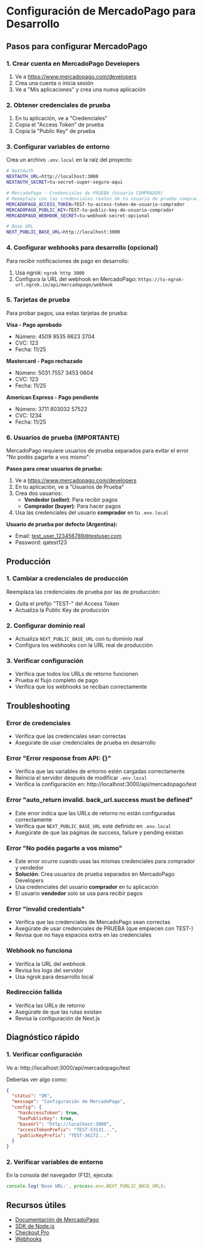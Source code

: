 # Configuración de MercadoPago para Desarrollo

## Pasos para configurar MercadoPago

### 1. Crear cuenta en MercadoPago Developers
1. Ve a https://www.mercadopago.com/developers
2. Crea una cuenta o inicia sesión
3. Ve a "Mis aplicaciones" y crea una nueva aplicación

### 2. Obtener credenciales de prueba
1. En tu aplicación, ve a "Credenciales"
2. Copia el "Access Token" de prueba
3. Copia la "Public Key" de prueba

### 3. Configurar variables de entorno
Crea un archivo `.env.local` en la raíz del proyecto:

```bash
# NextAuth
NEXTAUTH_URL=http://localhost:3000
NEXTAUTH_SECRET=tu-secret-super-seguro-aqui

# MercadoPago - Credenciales de PRUEBA (Usuario COMPRADOR)
# Reemplaza con las credenciales reales de tu usuario de prueba comprador
MERCADOPAGO_ACCESS_TOKEN=TEST-tu-access-token-de-usuario-comprador
MERCADOPAGO_PUBLIC_KEY=TEST-tu-public-key-de-usuario-comprador
MERCADOPAGO_WEBHOOK_SECRET=tu-webhook-secret-opcional

# Base URL
NEXT_PUBLIC_BASE_URL=http://localhost:3000
```

### 4. Configurar webhooks para desarrollo (opcional)
Para recibir notificaciones de pago en desarrollo:
1. Usa ngrok: `ngrok http 3000`
2. Configura la URL del webhook en MercadoPago: `https://tu-ngrok-url.ngrok.io/api/mercadopago/webhook`

### 5. Tarjetas de prueba
Para probar pagos, usa estas tarjetas de prueba:

**Visa - Pago aprobado**
- Número: 4509 9535 6623 3704
- CVC: 123
- Fecha: 11/25

**Mastercard - Pago rechazado**
- Número: 5031 7557 3453 0604
- CVC: 123
- Fecha: 11/25

**American Express - Pago pendiente**
- Número: 3711 803032 57522
- CVC: 1234
- Fecha: 11/25

### 6. Usuarios de prueba (IMPORTANTE)
MercadoPago requiere usuarios de prueba separados para evitar el error "No podés pagarte a vos mismo":

**Pasos para crear usuarios de prueba:**
1. Ve a https://www.mercadopago.com/developers
2. En tu aplicación, ve a "Usuarios de Prueba"
3. Crea dos usuarios:
   - **Vendedor (seller)**: Para recibir pagos
   - **Comprador (buyer)**: Para hacer pagos
4. Usa las credenciales del usuario **comprador** en tu `.env.local`

**Usuario de prueba por defecto (Argentina):**
- Email: test_user_123456789@testuser.com
- Password: qatest123

## Producción

### 1. Cambiar a credenciales de producción
Reemplaza las credenciales de prueba por las de producción:
- Quita el prefijo "TEST-" del Access Token
- Actualiza la Public Key de producción

### 2. Configurar dominio real
- Actualiza `NEXT_PUBLIC_BASE_URL` con tu dominio real
- Configura los webhooks con la URL real de producción

### 3. Verificar configuración
- Verifica que todos los URLs de retorno funcionen
- Prueba el flujo completo de pago
- Verifica que los webhooks se reciban correctamente

## Troubleshooting

### Error de credenciales
- Verifica que las credenciales sean correctas
- Asegúrate de usar credenciales de prueba en desarrollo

### Error "Error response from API: {}"
- Verifica que las variables de entorno estén cargadas correctamente
- Reinicia el servidor después de modificar `.env.local`
- Verifica la configuración en: http://localhost:3000/api/mercadopago/test

### Error "auto_return invalid. back_url.success must be defined"
- Este error indica que las URLs de retorno no están configuradas correctamente
- Verifica que `NEXT_PUBLIC_BASE_URL` esté definido en `.env.local`
- Asegúrate de que las páginas de success, failure y pending existan

### Error "No podés pagarte a vos mismo"
- Este error ocurre cuando usas las mismas credenciales para comprador y vendedor
- **Solución**: Crea usuarios de prueba separados en MercadoPago Developers
- Usa credenciales del usuario **comprador** en tu aplicación
- El usuario **vendedor** solo se usa para recibir pagos

### Error "invalid credentials"
- Verifica que las credenciales de MercadoPago sean correctas
- Asegúrate de usar credenciales de PRUEBA (que empiecen con TEST-)
- Revisa que no haya espacios extra en las credenciales

### Webhook no funciona
- Verifica la URL del webhook
- Revisa los logs del servidor
- Usa ngrok para desarrollo local

### Redirección fallida
- Verifica las URLs de retorno
- Asegúrate de que las rutas existan
- Revisa la configuración de Next.js

## Diagnóstico rápido

### 1. Verificar configuración
Ve a: http://localhost:3000/api/mercadopago/test

Deberías ver algo como:
```json
{
  "status": "OK",
  "message": "Configuración de MercadoPago",
  "config": {
    "hasAccessToken": true,
    "hasPublicKey": true,
    "baseUrl": "http://localhost:3000",
    "accessTokenPrefix": "TEST-53131...",
    "publicKeyPrefix": "TEST-36172..."
  }
}
```

### 2. Verificar variables de entorno
En la consola del navegador (F12), ejecuta:
```javascript
console.log('Base URL:', process.env.NEXT_PUBLIC_BASE_URL);
```

## Recursos útiles

- [Documentación de MercadoPago](https://www.mercadopago.com/developers/es)
- [SDK de Node.js](https://github.com/mercadopago/sdk-nodejs)
- [Checkout Pro](https://www.mercadopago.com/developers/es/docs/checkout-pro/landing)
- [Webhooks](https://www.mercadopago.com/developers/es/docs/your-integrations/notifications/webhooks)
